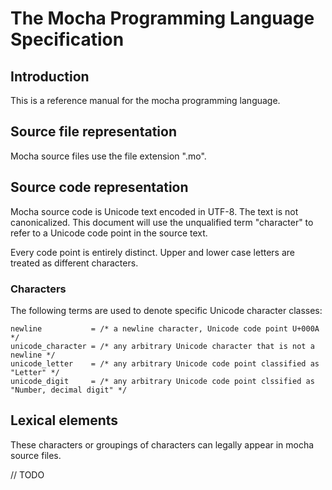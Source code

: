 # The Mocha Programming Language Specification

## Introduction
This is a reference manual for the mocha programming language.

## Source file representation
Mocha source files use the file extension ".mo".

## Source code representation
Mocha source code is Unicode text encoded in UTF-8. The text is not canonicalized. This document will use the unqualified term "character" to refer to a Unicode code point in the source text.

Every code point is entirely distinct. Upper and lower case letters are treated as different characters.

### Characters
The following terms are used to denote specific Unicode character classes:

```
newline           = /* a newline character, Unicode code point U+000A */
unicode_character = /* any arbitrary Unicode character that is not a newline */
unicode_letter    = /* any arbitrary Unicode code point classified as "Letter" */
unicode_digit     = /* any arbitrary Unicode code point clssified as "Number, decimal digit" */
```

## Lexical elements
These characters or groupings of characters can legally appear in mocha source files.

// TODO
